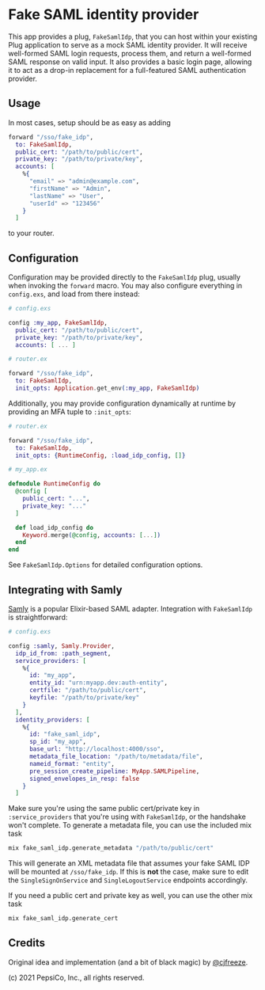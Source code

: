 # Fake SAML identity provider

This app provides a plug, `FakeSamlIdp`, that you can host within your
existing Plug application to serve as a mock SAML identity provider. It
will receive well-formed SAML login requests, process them, and return
a well-formed SAML response on valid input. It also provides a basic login
page, allowing it to act as a drop-in replacement for a full-featured
SAML authentication provider.

## Usage

In most cases, setup should be as easy as adding

```elixir
forward "/sso/fake_idp",
  to: FakeSamlIdp,
  public_cert: "/path/to/public/cert",
  private_key: "/path/to/private/key",
  accounts: [
    %{
      "email" => "admin@example.com",
      "firstName" => "Admin",
      "lastName" => "User",
      "userId" => "123456"
    }
  ]
```

to your router.

## Configuration

Configuration may be provided directly to the `FakeSamlIdp` plug, usually
when invoking the `forward` macro. You may also configure everything in
`config.exs`, and load from there instead:

```elixir
# config.exs

config :my_app, FakeSamlIdp,
  public_cert: "/path/to/public/cert",
  private_key: "/path/to/private/key",
  accounts: [ ... ]

# router.ex

forward "/sso/fake_idp",
  to: FakeSamlIdp,
  init_opts: Application.get_env(:my_app, FakeSamlIdp)
```

Additionally, you may provide configuration dynamically at runtime by
providing an MFA tuple to `:init_opts`:

```elixir
# router.ex

forward "/sso/fake_idp",
  to: FakeSamlIdp,
  init_opts: {RuntimeConfig, :load_idp_config, []}

# my_app.ex

defmodule RuntimeConfig do
  @config [
    public_cert: "...",
    private_key: "..."
  ]

  def load_idp_config do
    Keyword.merge(@config, accounts: [...])
  end
end
```

See `FakeSamlIdp.Options` for detailed configuration options.

## Integrating with Samly

[Samly](https://hexdocs.pm/samly) is a popular Elixir-based SAML adapter.
Integration with `FakeSamlIdp` is straightforward:

```elixir
# config.exs

config :samly, Samly.Provider,
  idp_id_from: :path_segment,
  service_providers: [
    %{
      id: "my_app",
      entity_id: "urn:myapp.dev:auth-entity",
      certfile: "/path/to/public/cert",
      keyfile: "/path/to/private/key"
    }
  ],
  identity_providers: [
    %{
      id: "fake_saml_idp",
      sp_id: "my_app",
      base_url: "http://localhost:4000/sso",
      metadata_file_location: "/path/to/metadata/file",
      nameid_format: "entity",
      pre_session_create_pipeline: MyApp.SAMLPipeline,
      signed_envelopes_in_resp: false
    }
  ]
```

Make sure you're using the same public cert/private key in `:service_providers`
that you're using with `FakeSamlIdp`, or the handshake won't complete. To generate
a metadata file, you can use the included mix task

```sh
mix fake_saml_idp.generate_metadata "/path/to/public/cert"
```

This will generate an XML metadata file that assumes your fake SAML IDP will be
mounted at `/sso/fake_idp`. If this is **not** the case, make sure to edit the
`SingleSignOnService` and `SingleLogoutService` endpoints accordingly.

If you need a public cert and private key as well, you can use the other mix task

```sh
mix fake_saml_idp.generate_cert
```

## Credits

Original idea and implementation (and a bit of black magic) by
[@cjfreeze](https://github.com/cjfreeze).

(c) 2021 PepsiCo, Inc., all rights reserved.
